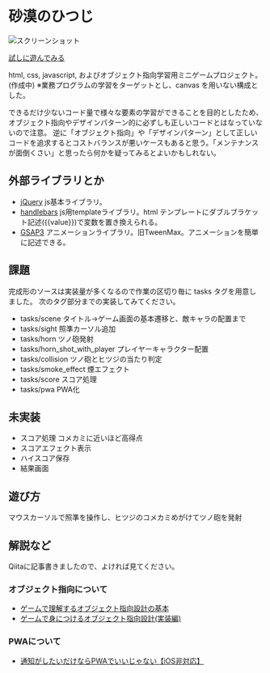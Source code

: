 # 砂漠のひつじ

![スクリーンショット](https://github.com/kaku3/the-sheep-in-the-desert/blob/master/docs/image/the-sheeps-in-the-desert.gif)

[試しに遊んでみる](https://kaku3.github.io/the-sheep-in-the-desert/)

html, css, javascript, およびオブジェクト指向学習用ミニゲームプロジェクト。(作成中)
※業務プログラムの学習をターゲットとし、canvas を用いない構成とした。

できるだけ少ないコード量で様々な要素の学習ができることを目的としたため、オブジェクト指向やデザインパターン的に必ずしも正しいコードとはなっていないので注意。
逆に「オブジェクト指向」や「デザインパターン」として正しいコードを追求するとコストバランスが悪いケースもあると思う。「メンテナンスが面倒くさい」と思ったら何かを疑ってみるとよいかもしれない。

## 外部ライブラリとか
- [jQuery](https://jquery.com/)
js基本ライブラリ。
- [handlebars](https://handlebarsjs.com/)
js用templateライブラリ。html テンプレートにダブルブラケット記述({{value}})で変数を置き換えられる。
- [GSAP3](https://greensock.com/gsap/)
アニメーションライブラリ。旧TweenMax。アニメーションを簡単に記述できる。

## 課題
完成形のソースは実装量が多くなるので作業の区切り毎に tasks タグを用意しました。
次のタグ部分までの実装してみてください。
- tasks/scene
タイトル→ゲーム画面の基本遷移と、敵キャラの配置まで
- tasks/sight
照準カーソル追加
- tasks/horn
ツノ砲発射
- tasks/horn_shot_with_player
プレイヤーキャラクター配置
- tasks/collision
ツノ砲とヒツジの当たり判定
- tasks/smoke_effect
煙エフェクト
- tasks/score
スコア処理
- tasks/pwa
PWA化

## 未実装
- スコア処理
コメカミに近いほど高得点
- スコアエフェクト表示
- ハイスコア保存
- 結果画面

## 遊び方
マウスカーソルで照準を操作し、ヒツジのコメカミめがけてツノ砲を発射

## 解説など

Qiitaに記事書きましたので、よければ見てください。

### オブジェクト指向について

- [ゲームで理解するオブジェクト指向設計の基本](https://qiita.com/kaku3/items/a875fe1c098509b1fccd)
- [ゲームで身につけるオブジェクト指向設計(実装編)](https://qiita.com/kaku3/items/f482d48676eb7ea9c9a6)

### PWAについて

- [通知がしたいだけならPWAでいいじゃない【iOS非対応】](https://qiita.com/kaku3/items/9d822fa76905452fae36)
